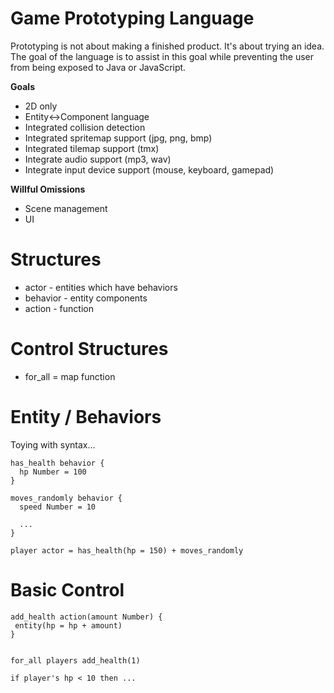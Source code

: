 # Game Prototyping Language

Prototyping is not about making a finished product. It's about trying an idea. The goal of the language is to assist in this goal while preventing the user from being exposed to Java or JavaScript.

**Goals**

* 2D only
* Entity<->Component language
* Integrated collision detection
* Integrated spritemap support (jpg, png, bmp)
* Integrated tilemap support (tmx)
* Integrate audio support (mp3, wav)
* Integrate input device support (mouse, keyboard, gamepad)

**Willful Omissions**

* Scene management
* UI

# Structures

* actor - entities which have behaviors
* behavior - entity components
* action - function

# Control Structures 

* for_all = map function

# Entity / Behaviors

Toying with syntax...

```
has_health behavior {
  hp Number = 100
}

moves_randomly behavior {
  speed Number = 10
  
  ...
}
```

```
player actor = has_health(hp = 150) + moves_randomly
```

# Basic Control

```
add_health action(amount Number) {
 entity(hp = hp + amount)
}


for_all players add_health(1)

if player's hp < 10 then ...
```
